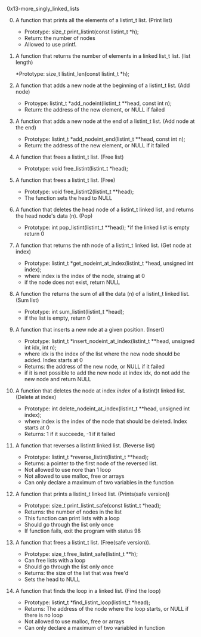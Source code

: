 0x13-more_singly_linked_lists

0. A function that prints all the elements of a listint_t list. (Print list)

	* Prototype: size_t print_listint(const listint_t *h);
	* Return: the number of nodes
	* Allowed to use printf.

1. A function that returns the number of elements in a linked list_t list. (list length)

	*Prototype: size_t listint_len(const listint_t *h);

2.  A function that adds a new node at the beginning of a listint_t list. (Add node)

	* Protoype: listint_t *add_nodeint(listint_t **head, const int n);
	* Return: the address of the new element, or NULL if failed


3. A function that adds a new node at the end of a listint_t list. (Add node at the end)

	* Prototype:  listint_t *add_nodeint_end(listint_t **head, const int n);
	* Return: the address of the new element, or NULL if it failed


4. A function that frees a listint_t list. (Free list)

	* Prototype: void free_listint(listint_t *head);


5. A function that frees a listint_t list. (Free)

	* Prototype: void free_listint2(listint_t **head);
	* The function sets the head to NULL


6. A function that deletes the head node of a listint_t linked list, and returns the head node's data (n). (Pop)

	* Prototype: int pop_listint(listint_t **head);
	*if the linked list is empty return 0


7.  A function that returns the nth node of a listint_t linked list. (Get node at index)

	* Prototype: listint_t *get_nodeint_at_index(listint_t *head, unsigned int index);
	* where index is the index of the node, straing at 0
	* if the node does not exist, return NULL


8. A function the returns the sum of all the data (n) of a listint_t linked list. (Sum list)

	* Prototype: int sum_listint(listint_t *head);
	* if the list is empty, return 0


9. A function that inserts a new nde at a given position. (Insert)

	* Prototype: listint_t *insert_nodeint_at_index(listint_t **head, unsigned int idx, int n);
	* where idx is the index of the list where the new node should be added. Index starts at 0
	* Returns: the address of the new node, or NULL if it failed
	* if it is not possible to add the new node at index idx, do not add the new node and return NULL



10. A function that deletes the node at index _index_ of a listint)t linked list. (Delete at index)

	* Prototype: int delete_nodeint_at_index(listint_t **head, unsigned int index);
	* where index is the index of the node that should be deleted. Index starts at 0
	* Returns: 1 if it succeede, -1 if it failed



11. A function that reverses a listintt linked list. (Reverse list)

	* Prototype: listint_t *reverse_listint(listint_t **head);
	* Returns: a pointer to the first node of the reversed list.
	* Not allowed to use nore than 1 loop
	* Not allowed to use malloc, free or arrays
	* Can only declare a maximum of two variables in the function



12. A function that prints a listint_t linked list. (Prints(safe version))

	* Prototype: size_t print_listint_safe(const listint_t *head);
	* Returns: the number of nodes in the list
	* This function can print lists with a loop
	* Should go through the list only once
	* If function fails, exit the program with status 98


13. A function that frees a listint_t list. (Free(safe version)).

	* Prototype: size_t free_listint_safe(listint_t **h);
	* Can free lists with a loop
	* Should go through the list only once
	* Returns: the size of the list that was free'd
	* Sets the head to NULL


14. A function that finds the loop in a linked list. (Find the loop)

	* Prototype: listint_t *find_listint_loop(listint_t *head);
	* Returns: The address of the node where the loop starts, or NULL if there is no loop
	* Not allowed to use malloc, free or arrays
	* Can only declare a maximum of two variabled in function

